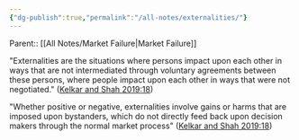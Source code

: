 ```yaml
---
{"dg-publish":true,"permalink":"/all-notes/externalities/"}
---
```


Parent:: [[All Notes/Market Failure\|Market Failure]]

"Externalities are the situations where persons impact upon each other in ways that are not intermediated through voluntary agreements between these persons, where people impact upon each other in ways that were not negotiated." ([Kelkar and Shah 2019:18](zotero://open-pdf/library/items/EW52ATBW?page=18))

"Whether positive or negative, externalities involve gains or harms that are imposed upon bystanders, which do not directly feed back upon decision makers through the normal market process" ([Kelkar and Shah 2019:18](zotero://open-pdf/library/items/EW52ATBW?page=18))
